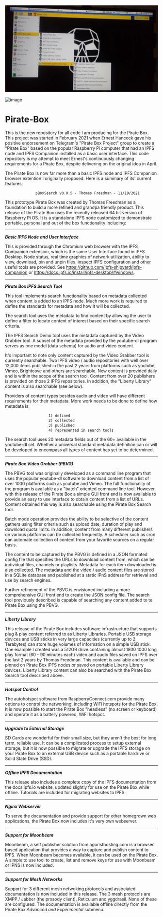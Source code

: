 ![image](https://github.com/ThomasFreedman/Pirate-Box/blob/main/pboxMenus0.0.5.jpg?raw=true)

![image](https://user-images.githubusercontent.com/11077042/122314061-12985700-cedd-11eb-8c9a-106e3e8a39ac.png)


# Pirate-Box
This is the new repository for all code I am producing for the Pirate Box. This project was started in February 2021 when Ernest Hancock gave his positive endorsement on Telegram's "Pirate Box Project" group to create a "Pirate Box" based on the popular Raspberry Pi computer that had an IPFS node and IPFS Companion installed as a basic user interface. This code repository is my attempt to meet Ernest's continuously changing requirements for a Pirate Box, despite delivering on the original idea in April.

The Pirate Box is now far more than a basic IPFS node and IPFS Companion browser extention I originally proposed. Here is a summary of its' current features: 

                  pBoxSearch v0.0.5 - Thomas Freedman - 11/19/2021

This prototype Pirate Box was created by Thomas Freedman as a foundation to build a more refined and grandpa friendly product. This release of the Pirate Box uses the recently released 64 bit version of Raspberry Pi OS. It is a standalone IPFS node customized to demonstrate portable, personal and out of the box functionality including:

--------------------------------------------------
***Basic IPFS Node and User Interface***

This is provided through the Chromium web browser with the IPFS Companion extension, which is the same User Interface found in IPFS Desktop. Node status, real time graphics of network utilization, ability to view, download, pin and unpin files, inspect IPFS configuration and other useful tools are provided. See  https://github.com/ipfs-shipyard/ipfs-companion or  https://docs.ipfs.io/install/ipfs-desktop/#windows.  

----------------------------------------
***Pirate Box IPFS Search Tool***

This tool implements search functionality based on metadata collected when content is added to an IPFS node. Much more work is required to define the standards for metadata and how it will be collected. 

The search tool uses the metadata to find content by allowing the user to define a filter to locate content of interest based on their specific search criteria.

The IPFS Search Demo tool uses the metadata captured by the Video Grabber tool. A subset of the metadata provided by the youtube-dl program serves as one model (data schema) for audio and video content. 

It's important to note only content captured by the Video Grabber tool is currently searchable. Two IPFS video / audio repositories with well over 12,000 items published in the past 2 years from platforms such as youtube, Vimeo, Brightcove and others are searchable. New content is provided daily and is within the scope of the search tool. Content from over 20 publishers is provided on those 2 IPFS repositories. In addition, the "Liberty Library" content is also searchable (see below).

Providers of content types besides audio and video will have different requirements for their metadata. More work needs to be done to define how metadata is:

                        1) defined
                        2) collected
                        3) published
                        4) represented in search tools

The search tool uses 20 metadata fields out of the 60+ available in the youtube-dl set. Whether a universal standard metadata definition can or will be developed to encompass all types of content has yet to be determined. 

----------------------------------------------
***Pirate Box Video Grabber (PBVG)***

The PBVG tool was originally developed as a command line program that uses the popular youtube-dl software to download content from a list of over 1000 platforms such as youtube and Vimeo. The full functionality of the program is available as a  "batch" oriented command line tool. However, with this release of the Pirate Box a simple GUI front end is now available to provide an easy to use interface to obtain content from a list of URLs. Content obtained this way is also searchable using the Pirate Box Search tool.

Batch mode operation provides the ability to be selective of the content gathers using filter criteria such as upload date, duration of play and download quota limits. In addition, content from many different publishers on various platforms can be collected frequently. A scheduler such as cron can automate collection of content from your favorite sources on a regular basis.

The content to be captured by the PBVG is defined in a JSON formated config file that specifies the URLs to download content from, which can be individual files, channels or playlists. Metadata for each item downloaded is also collected. The metadata and the video / audio content files are stored in a SQLite database and published at a static IPnS address for retrieval and use by search engines.

Further refinement of the PBVG is envisioned including a more comprehensive GUI front end to create the JSON config file. The search tool previously described is capable of searching any content added to te Pirate Box using the PBVG.

--------------------
***Liberty Library***

This release of the Pirate Box includes software infrastructure that supports plug & play content referred to as Liberty Libraries. Portable USB storage devices and USB sticks in very large capacities (currently up to 2 Terabytes) can store huge volumes of information on a  simple USB stick. One example I created was a 512GB drive containing almost 1800 1000 long play format (60 - 90 minutes each) video and audio files saved on IPFS over the last 2 years by Thomas Freedman. This content is available and can be pinned on Pirate Box IPFS nodes or saved on portable Liberty Library devices. Liberty Library content can also be searched with the Pirate Box Search tool described above.

----------------------
***Hotspot Control***

The autohotspot software from RaspberryConnect.com provide many options to control the networking, including WiFi hotspots for the Pirate Box. It is now possible to start the Pirate Box "headless" (no screen or keyboard) and operate it as a battery powered, WiFi hotspot.

----------------------------------------
***Upgrade to External Storage***

SD Cards are wonderful for their small size, but they aren't the best for long term, reliable use. It can be a complicated process to setup external storage, but it is now possible to migrate or upgrade the IPFS storage on your Pirate Box to an external USB device such as a portable hardrive or Solid State Drive (SSD).

---------------------------------------
***Offline IPFS Documentation***

This release also includes a complete copy of the IPFS documentation from the docs.ipfs.io website, updated slightly for use on the Pirate Box while offline. Tutorials are included for migrating websites to IPFS. 

------------------------
***Nginx Webserver***

To serve the documentation and provide support for other homegrown web applications, the Pirate Box now includes it's very own webserver. 

---------------------------------
***Support for Moonbeam***

Moonbeam, a self publisher solution from agoristhosting.com is a browser based application that provides a way to capture and publish content to IPFS. When Moonbeam becomes available, it can be used on the Pirate Box. A simple to use tool to create, list and remove keys for use with Moonbeam or IPNS is now included.

-------------------------------------
***Support for Mesh Networks***

Support for 3 different mesh netwoking protocols and associated documentation is now included in this release. The 3 mesh protocols are XMPP / Jabber (the prosody client), Reticulum and yggdrasil. None of these are configured. The documentation is available offline directly from the Pirate Box *Advanced and Experimental* submenu.

